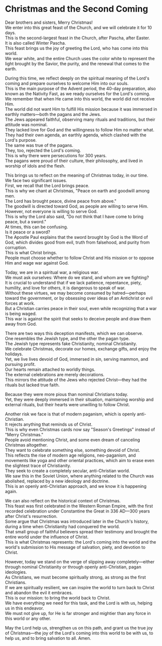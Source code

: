 # Christmas and the Second Coming

Dear brothers and sisters, Merry Christmas!  
We enter into this great feast of the Church, and we will celebrate it for 10 days.  
This is the second-largest feast in the Church, after Pascha, after Easter.  
It is also called Winter Pascha.  
This feast brings us the joy of greeting the Lord, who has come into this world.  
We wear white, and the entire Church uses the color white to represent the light brought by the Savior, the purity, and the renewal that comes to the earth.  

During this time, we reflect deeply on the spiritual meaning of the Lord's coming and prepare ourselves to welcome Him into our souls.  
This is the main purpose of the Advent period, the 40-day preparation, also known as the Nativity Fast, as we ready ourselves for the Lord's coming.  
We remember that when He came into this world, the world did not receive Him.  
The world did not want Him to fulfill His mission because it was immersed in earthly matters—both the pagans and the Jews.  
The Jews appeared faithful, observing many rituals and traditions, but their attitude was nominal.  
They lacked love for God and the willingness to follow Him no matter what.  
They had their own agenda, an earthly agenda, which clashed with the Lord's purpose.  
The same was true of the pagans.  
They, too, rejected the Lord's coming.  
This is why there were persecutions for 300 years.  
The pagans were proud of their culture, their philosophy, and lived in worship of idols and the flesh.  

This brings us to reflect on the meaning of Christmas today, in our time.  
We face two significant issues.  
First, we recall that the Lord brings peace.  
This is why we chant at Christmas, "Peace on earth and goodwill among men.  
The Lord has brought peace, divine peace from above."  
The goodwill is directed toward God, as people are willing to serve Him.  
However, not everyone is willing to serve God.  
This is why the Lord also said, "Do not think that I have come to bring peace, but a sword."  
At times, this can be confusing.  
Is it peace or a sword?  
The Apostle Paul explains that the sword brought by God is the Word of God, which divides good from evil, truth from falsehood, and purity from corruption.  
This is what Christ brings.  
People must choose whether to follow Christ and His mission or to oppose Him and wage war against God.  

Today, we are in a spiritual war, a religious war.  
We must ask ourselves: Where do we stand, and whom are we fighting?  
It is crucial to understand that if we lack patience, repentance, piety, humility, and love for others, it is dangerous to speak of war.  
Without these virtues, we may become consumed by hatred—perhaps toward the government, or by obsessing over ideas of an Antichrist or evil forces at work.  
But a Christian carries peace in their soul, even while recognizing that a war is being waged.  
This war is against the spirit that seeks to deceive people and draw them away from God.  

There are two ways this deception manifests, which we can observe.  
One resembles the Jewish type, and the other the pagan type.  
The Jewish type represents fake Christianity, nominal Christianity.  
We celebrate Christmas, decorate our homes, exchange gifts, and enjoy the holidays.  
Yet, we live lives devoid of God, immersed in sin, serving mammon, and pursuing profit.  
Our hearts remain attached to worldly things.  
The external celebrations are merely decorations.  
This mirrors the attitude of the Jews who rejected Christ—they had the rituals but lacked true faith.

Because they were more pious than nominal Christians today.  
Yet, they were deeply immersed in their situation, maintaining worship and external rituals, but their hearts were unwilling to follow Christ.  

Another risk we face is that of modern paganism, which is openly anti-Christian.  
It rejects anything that reminds us of Christ.  
This is why even Christmas cards now say "Season's Greetings" instead of "Merry Christmas."  
People avoid mentioning Christ, and some even dream of canceling Christmas altogether.  
They want to celebrate something else, something devoid of Christ.  
This reflects the rise of modern age religions, neo-paganism, and movements like yoga and other oriental practices, which aim to erase even the slightest trace of Christianity.  
They seek to create a completely secular, anti-Christian world.  
We saw this in the Soviet Union, where anything related to the Church was abolished, replaced by a new ideology and doctrine.  
This is an openly anti-Christian approach, and we know it is happening again.  

We can also reflect on the historical context of Christmas.  
This feast was first celebrated in the Western Roman Empire, with the first recorded celebration under Constantine the Great in 336 AD—300 years after Christ's resurrection.  
Some argue that Christmas was introduced later in the Church's history, during a time when Christianity had conquered the world.  
That small group of faithful believers spread their testimony and brought the entire world under the influence of Christ.  
This is what Christmas represents: the Lord's coming into the world and the world's submission to His message of salvation, piety, and devotion to Christ.  

However, today we stand on the verge of slipping away completely—either through nominal Christianity or through openly anti-Christian, pagan ideologies.  
As Christians, we must become spiritually strong, as strong as the first Christians.  
If we are spiritually resilient, we can inspire the world to turn back to Christ and abandon the evil it embraces.  
This is our mission: to bring the world back to Christ.  
We have everything we need for this task, and the Lord is with us, helping us in this endeavor.  
We must not give up, for He is far stronger and mightier than any force in this world or any other.  

May the Lord help us, strengthen us on this path, and grant us the true joy of Christmas—the joy of the Lord's coming into this world to be with us, to help us, and to bring salvation to all. Amen.

